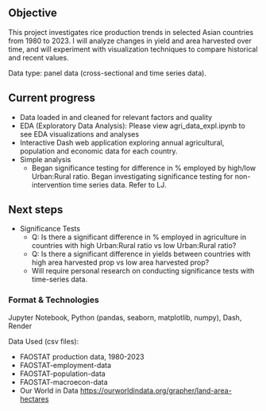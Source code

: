 ## Objective

This project investigates rice production trends in selected Asian countries from 1980 to 2023. I will analyze changes in yield and area harvested over time, and will experiment with visualization techniques to compare historical and recent values.

Data type: panel data (cross-sectional and time series data).

## Current progress

- Data loaded in and cleaned for relevant factors and quality
- EDA (Exploratory Data Analysis): Please view agri_data_expl.ipynb to see EDA visualizations and analyses
- Interactive Dash web application exploring annual agricultural, population and economic data for each country.
- Simple analysis
    - Began significance testing for difference in % employed by high/low Urban:Rural ratio. Began investigating significance testing for non-intervention time series data. Refer to LJ.

## Next steps

- Significance Tests
    - Q: Is there a significant difference in % employed in agriculture in countries with high Urban:Rural ratio vs low Urban:Rural ratio?
    - Q: Is there a significant difference in yields between countries with high area harvested prop vs low area harvested prop?
    - Will require personal research on conducting significance tests with time-series data.

### Format & Technologies

Jupyter Notebook, Python (pandas, seaborn, matplotlib, numpy), Dash, Render

Data Used (csv files):

- FAOSTAT production data, 1980-2023
- FAOSTAT-employment-data
- FAOSTAT-population-data
- FAOSTAT-macroecon-data
- Our World in Data https://ourworldindata.org/grapher/land-area-hectares
